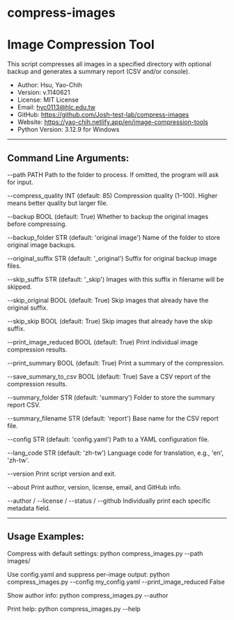 # compress-images

Image Compression Tool
=======================

This script compresses all images in a specified directory with optional backup and generates a summary report (CSV and/or console).

- Author: Hsu, Yao-Chih
- Version: v.1140621
- License: MIT License
- Email: hyc0113@hlc.edu.tw
- GitHub: https://github.com/Josh-test-lab/compress-images
- Website: https://yao-chih.netlify.app/en/image-compression-tools
- Python Version: 3.12.9 for Windows

------------------------
Command Line Arguments:
------------------------

--path PATH
    Path to the folder to process. If omitted, the program will ask for input.

--compress_quality INT (default: 85)
    Compression quality (1–100). Higher means better quality but larger file.

--backup BOOL (default: True)
    Whether to backup the original images before compressing.

--backup_folder STR (default: 'original image')
    Name of the folder to store original image backups.

--original_suffix STR (default: '_original')
    Suffix for original backup image files.

--skip_suffix STR (default: '_skip')
    Images with this suffix in filename will be skipped.

--skip_original BOOL (default: True)
    Skip images that already have the original suffix.

--skip_skip BOOL (default: True)
    Skip images that already have the skip suffix.

--print_image_reduced BOOL (default: True)
    Print individual image compression results.

--print_summary BOOL (default: True)
    Print a summary of the compression.

--save_summary_to_csv BOOL (default: True)
    Save a CSV report of the compression results.

--summary_folder STR (default: 'summary')
    Folder to store the summary report CSV.

--summary_filename STR (default: 'report')
    Base name for the CSV report file.

--config STR (default: 'config.yaml')
    Path to a YAML configuration file.

--lang_code STR (default: 'zh-tw')
    Language code for translation, e.g., 'en', 'zh-tw'.

--version
    Print script version and exit.

--about
    Print author, version, license, email, and GitHub info.

--author / --license / --status / --github
    Individually print each specific metadata field.

------------------------
Usage Examples:
------------------------

Compress with default settings:
    python compress_images.py --path images/

Use config.yaml and suppress per-image output:
    python compress_images.py --config my_config.yaml --print_image_reduced False

Show author info:
    python compress_images.py --author

Print help:
    python compress_images.py --help
